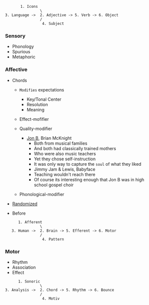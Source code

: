 ```
       1. Icons
                \
3. Language ->  2. Adjective -> 5. Verb -> 6. Object
                /
                 4. Subject
```

### Sensory 
- Phonology
- Spurious
- Metaphoric

### Affective 
- Chords
  - `Modifies` expectations
    - Key/Tonal Center
    - Resolution
    - Meaning
      
  - Effect-mofifier
  - Quality-modifier
    - [Jon B](https://www.youtube.com/watch?v=8xt7qRfDdzU), Brian McKnight
      - Both from musical families
      - And both had classically trained mothers
      - Who were also music teachers
      - Yet they chose self-instruction
      - It was only way to capture the `soul` of what they liked
      - Jimmy Jam & Lewis, Babyface
      - Teaching wouldn't reach there
      - Of course its interesting enough that Jon B was in high school gospel choir
        
  - Phonological-modifier
    
- [Randomized](https://www.youtube.com/watch?v=4ts6Ep_KarE)
- Before


```
      1. Afferent
                \
   3. Human ->  2. Brain -> 5. Efferent -> 6. Motor
                /
                 4. Pattern
```

### Motor 
- Rhythm
- Association
- Effect

```
      1. Sonoric
                \
3. Analysis ->  2. Chord -> 5. Rhythm -> 6. Bounce
                /
                 4. Motiv
```
